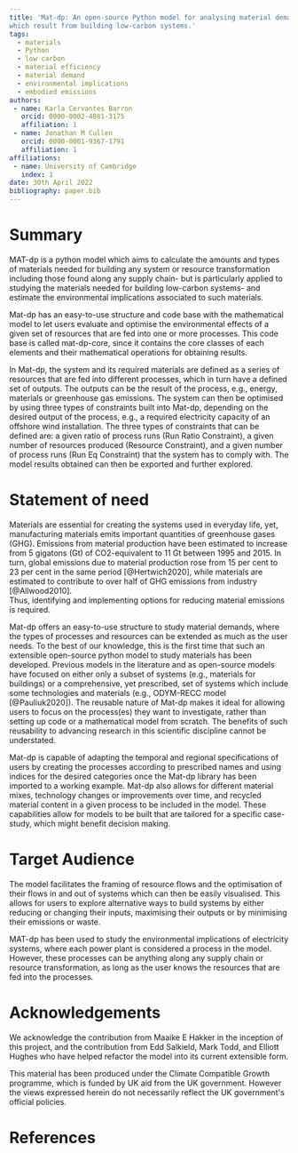 ```yaml
---
title: 'Mat-dp: An open-source Python model for analysing material demand projections and their environmental implications, 
which result from building low-carbon systems.'
tags:
  - materials
  - Python
  - low carbon
  - material efficiency
  - material demand 
  - environmental implications
  - embodied emissions
authors:
 - name: Karla Cervantes Barron
   orcid: 0000-0002-4081-3175
   affiliation: 1
 - name: Jonathan M Cullen
   orcid: 0000-0001-9367-1791
   affiliation: 1
affiliations:
 - name: University of Cambridge
   index: 1
date: 30th April 2022
bibliography: paper.bib
---
```


# Summary

MAT-dp is a python model which aims to calculate the amounts and types of materials needed for building any system
or resource transformation including those found along any supply chain- but is particularly applied to studying
the materials needed for building low-carbon systems- and estimate the environmental implications associated to such materials.


Mat-dp has an easy-to-use structure and code base with the mathematical model to let users evaluate and optimise the environmental 
effects of a given set of resources that are fed into one or more processes. This code base is called mat-dp-core, since it contains 
the core classes of each elements and their mathematical operations for obtaining results.


In Mat-dp, the system and its required materials are defined as a series of resources that are fed 
into different processes, which in turn have a defined set of outputs. 
The outputs can be the result of the process, e.g., energy, materials or greenhouse gas emissions. 
The system can then be optimised by using three types of constraints built into Mat-dp, depending on the desired 
output of the process, e.g., a required electricity capacity of an offshore wind installation. 
The three types of constraints that can be defined are: a given ratio of process runs (Run Ratio Constraint), 
a given number of resources produced (Resource Constraint), and a given number of process runs (Run Eq Constraint)
that the system has to comply with.
The model results obtained can then be exported and further explored.

# Statement of need

Materials are essential for creating the systems used in everyday life, yet, manufacturing materials emits important quantities of
greenhouse gases (GHG). Emissions from material production have been estimated to increase
from 5 gigatons (Gt) of CO2-equivalent to 11 Gt between 1995 and 2015. 
In turn, global emissions due to material production rose from 15 per cent to 23 per cent in the same period [@Hertwich2020], while
materials are estimated to contribute to over half of GHG emissions from industry [@Allwood2010].  
Thus, identifying and implementing options for reducing material emissions is required.


Mat-dp offers an easy-to-use structure to study material demands, where the types of processes and resources can
be extended as much as the user needs. To the best of our knowledge, this is the first time that such an extensible
open-source python model to study materials has been developed. Previous models in the literature and as open-source models have
focused on either only a subset of systems (e.g., materials for buildings) or a comprehensive, yet prescribed, set of systems which include  
some technologies and materials (e.g., ODYM-RECC model [@Pauliuk2020]). The reusable nature of Mat-dp makes it ideal for allowing
users to focus on the process(es) they want to investigate, rather than setting up code or a mathematical model
from scratch. The benefits of such reusability to advancing research in this scientific discipline cannot be understated.


Mat-dp is capable of adapting the temporal and regional specifications of users by creating the processes
according to prescribed names and using indices for the desired categories once the Mat-dp library has been imported
to a working example. Mat-dp also allows for different material mixes, technology changes or improvements over time, 
and recycled material content in a given process to be included in the model. These capabilities allow for models to be built
that are tailored for a specific case-study, which might benefit decision making.


# Target Audience

The model facilitates the framing of resource flows and the optimisation of their flows 
in and out of systems which can then be easily visualised. This allows for users to explore 
alternative ways to build systems by either reducing or changing their inputs, maximising 
their outputs or by minimising their emissions or waste.


MAT-dp has been used to study the environmental implications of electricity systems, where each 
power plant is considered a process in the model. However, these processes can be anything along 
any supply chain or resource transformation, as long as the user knows the resources that are 
fed into the processes. 


# Acknowledgements

We acknowledge the contribution from Maaike E Hakker in the inception of 
this project, and the contribution from Edd Salkield, Mark Todd, and Elliott Hughes 
who have helped refactor the model into its current extensible form.


This material has been produced under the Climate Compatible Growth programme, which 
is funded by UK aid from the UK government. However the views expressed herein do not 
necessarily reflect the UK government's official policies.

# References
